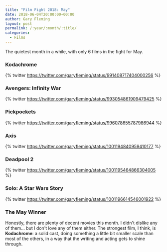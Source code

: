 ```yaml
---
title: "Film Fight 2018: May"
date: 2018-06-04T20:00:00+00:00
author: Gary Fleming
layout: post
permalink: /:year/:month/:title/
categories:
  - Films
---
```


The quietest month in a while, with only 6 films in the fight for May.

### Kodachrome

{% twitter https://twitter.com/garyfleming/status/991408717404000256 %}

### Avengers: Infinity War

{% twitter https://twitter.com/garyfleming/status/993054861909479425 %}

### Pickpockets

{% twitter https://twitter.com/garyfleming/status/996078655787986944 %}

### Axis

{% twitter https://twitter.com/garyfleming/status/1001194840959410177 %}

### Deadpool 2

{% twitter https://twitter.com/garyfleming/status/1001195464866304005 %}

### Solo: A Star Wars Story

{% twitter https://twitter.com/garyfleming/status/1001196614546001922 %}


### The May Winner

Honestly, there are plenty of decent movies this month. I didn't dislike any of them... but I don't love any of them either. The strongest film, I think, is **Kodachrome**: a solid cast, doing something a little bit smaller scale than most of the others, in a way that the writing and acting gets to shine through.
